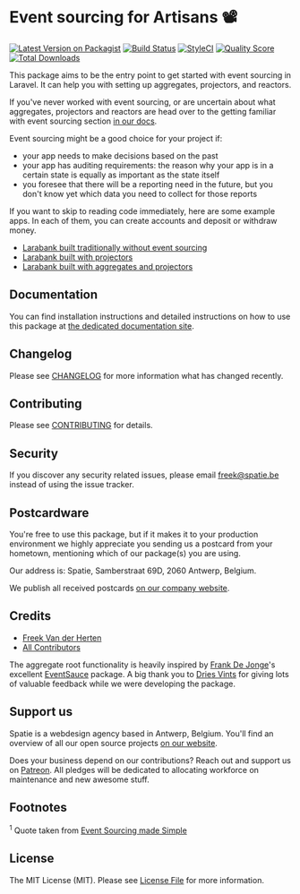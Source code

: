 # Event sourcing for Artisans 📽

[![Latest Version on Packagist](https://img.shields.io/packagist/v/spatie/laravel-event-projector.svg?style=flat-square)](https://packagist.org/packages/spatie/laravel-event-projector)
[![Build Status](https://img.shields.io/travis/spatie/laravel-event-projector/master.svg?style=flat-square)](https://travis-ci.org/spatie/laravel-event-projector)
[![StyleCI](https://styleci.io/repos/133496112/shield?branch=master)](https://styleci.io/repos/133496112)
[![Quality Score](https://img.shields.io/scrutinizer/g/spatie/laravel-event-projector.svg?style=flat-square)](https://scrutinizer-ci.com/g/spatie/laravel-event-projector)
[![Total Downloads](https://img.shields.io/packagist/dt/spatie/laravel-event-projector.svg?style=flat-square)](https://packagist.org/packages/spatie/laravel-event-projector)

This package aims to be the entry point to get started with event sourcing in Laravel. It can help you with setting up aggregates, projectors, and reactors. 

If you've never worked with event sourcing, or are uncertain about what aggregates, projectors and reactors are head over to the getting familiar with event sourcing section [in our docs](https://docs.spatie.be/laravel-event-projector/v2/getting-familiar-with-event-sourcing/introduction).

Event sourcing might be a good choice for your project if:

- your app needs to make decisions based on the past
- your app has auditing requirements: the reason why your app is in a certain state is equally as important as the state itself
- you foresee that there will be a reporting need in the future, but you don't know yet which data you need to collect for those reports

If you want to skip to reading code immediately, here are some example apps. In each of them, you can create accounts and deposit or withdraw money. 

- [Larabank built traditionally without event sourcing](https://github.com/spatie/larabank-traditional)
- [Larabank built with projectors](https://github.com/spatie/larabank-event-projector)
- [Larabank built with aggregates and projectors](https://github.com/spatie/larabank-event-projector-aggregates)

## Documentation

You can find installation instructions and detailed instructions on how to use this package at [the dedicated documentation site](https://docs.spatie.be/laravel-event-projector).

## Changelog

Please see [CHANGELOG](CHANGELOG.md) for more information what has changed recently.

## Contributing

Please see [CONTRIBUTING](CONTRIBUTING.md) for details.

## Security

If you discover any security related issues, please email freek@spatie.be instead of using the issue tracker.

## Postcardware

You're free to use this package, but if it makes it to your production environment we highly appreciate you sending us a postcard from your hometown, mentioning which of our package(s) you are using.

Our address is: Spatie, Samberstraat 69D, 2060 Antwerp, Belgium.

We publish all received postcards [on our company website](https://spatie.be/en/opensource/postcards).

## Credits

- [Freek Van der Herten](https://github.com/freekmurze)
- [All Contributors](../../contributors)

The aggregate root functionality is heavily inspired by [Frank De Jonge](https://twitter.com/frankdejonge)'s excellent [EventSauce](https://eventsauce.io/) package. A big thank you to [Dries Vints](https://github.com/driesvints) for giving lots of valuable feedback while we were developing the package. 

## Support us

Spatie is a webdesign agency based in Antwerp, Belgium. You'll find an overview of all our open source projects [on our website](https://spatie.be/opensource).

Does your business depend on our contributions? Reach out and support us on [Patreon](https://www.patreon.com/spatie). 
All pledges will be dedicated to allocating workforce on maintenance and new awesome stuff.

## Footnotes

<a name="footnote1"><sup>1</sup></a> Quote taken from [Event Sourcing made Simple](https://kickstarter.engineering/event-sourcing-made-simple-4a2625113224)

## License

The MIT License (MIT). Please see [License File](LICENSE.md) for more information.
